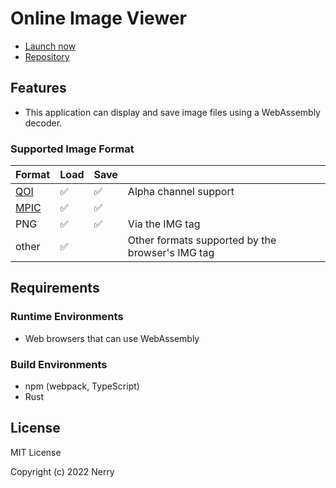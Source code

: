 # Online Image Viewer

- [Launch now](https://nerry.jp/image-viewer/)
- [Repository](https://github.com/neri/image-viewer)

## Features

- This application can display and save image files using a WebAssembly decoder.

### Supported Image Format

| Format                               | Load | Save |                                                  |
| ------------------------------------ | ---- | ---- | ------------------------------------------------ |
| [QOI](https://qoiformat.org/)        | ✅    | ✅    | Alpha channel support                            |
| [MPIC](https://github.com/neri/mpic) | ✅    | ✅    |                                                  |
| PNG                                  | ✅    | ✅    | Via the IMG tag                                  |
| other                                | ✅    |      | Other formats supported by the browser's IMG tag |

## Requirements

### Runtime Environments

- Web browsers that can use WebAssembly

### Build Environments

- npm (webpack, TypeScript)
- Rust

## License

MIT License

Copyright (c) 2022 Nerry
